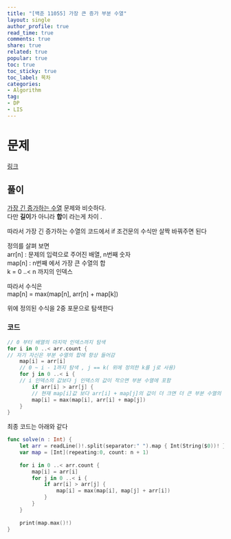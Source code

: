 ```yaml
---
title: "[백준 11055] 가장 큰 증가 부분 수열"
layout: single
author_profile: true
read_time: true
comments: true
share: true
related: true
popular: true
toc: true
toc_sticky: true
toc_label: 목차
categories:
- Algorithm
tag:
- DP
- LIS
---
```


# 문제
[링크](https://www.acmicpc.net/problem/11055)

## 풀이

[가장 긴 증가하는 수열](https://sweetfood-dev.github.io/algorithm/dp/lis/BOJ11053-DP/) 문제와 비슷하다.<br>
다만 **길이**가 아니라 **합**이 라는게 차이 .<br>

따라서 가장 긴 증가하는 수열의 코드에서 if 조건문의 수식만 살짝 바꿔주면 된다<br>

정의를 살펴 보면<br>
arr[n] : 문제의 입력으로 주어진 배열, n번째 숫자<br>
map[n] : n번째 에서 가장 큰 수열의 합<br>
k = 0 ..< n 까지의 인덱스<br>

따라서 수식은 <br>
map[n] = max(map[n], arr[n] + map[k]) <br>

위에 정의된 수식을 2중 포문으로 탐색한다<br>
### 코드
```swift
// 0 부터 배열의 마지막 인덱스까지 탐색
for i in 0 ..< arr.count { 
// 자기 자신은 부분 수열의 합에 항상 들어감
	map[i] = arr[i] 
	// 0 ~ i - 1까지 탐색 , j == k( 위에 정의한 k를 j로 사용)
	for j in 0 ..< i { 
	// i 인덱스의 값보다 j 인덱스의 값이 작으면 부분 수열에 포함 
		if arr[i] > arr[j] { 
		// 현재 map[i]값 보다 arr[i] + map[j]의 값이 더 크면 더 큰 부분 수열의 합
		map[i] = max(map[i], arr[i] + map[j]) 
	}
}
```

최종 코드는 아래와 같다<br>
```swift
func solve(n : Int) {
    let arr = readLine()!.split(separator:" ").map { Int(String($0))! }
    var map = [Int](repeating:0, count: n + 1)
    
    for i in 0 ..< arr.count {
        map[i] = arr[i]
        for j in 0 ..< i {
            if arr[i] > arr[j] {
                map[i] = max(map[i], map[j] + arr[i])
            }
        }
    }
    
    print(map.max()!)
}
```
